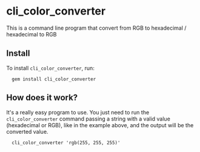 # cli_color_converter
This is a command line program that convert from RGB to hexadecimal / hexadecimal to RGB

## Install
To install `cli_color_converter`, run:

```shell
  gem install cli_color_converter
```

## How does it work?
It's a really easy program to use. You just need to run the `cli_color_converter` command passing a string with a valid value (hexadecimal or RGB), like in the example above, and the output will be the converted value.

```shell
  cli_color_converter 'rgb(255, 255, 255)' 
```

